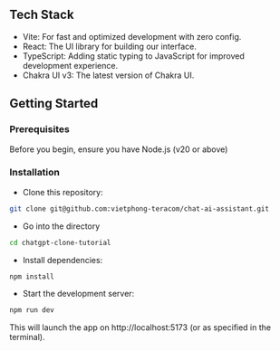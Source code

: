 ## Tech Stack

- Vite: For fast and optimized development with zero config.
- React: The UI library for building our interface.
- TypeScript: Adding static typing to JavaScript for improved development experience.
- Chakra UI v3: The latest version of Chakra UI.

## Getting Started

### Prerequisites

Before you begin, ensure you have Node.js (v20 or above)

### Installation

- Clone this repository:

```bash
git clone git@github.com:vietphong-teracom/chat-ai-assistant.git
```

- Go into the directory

```bash
cd chatgpt-clone-tutorial
```

- Install dependencies:

```bash
npm install
```

- Start the development server:

```bash
npm run dev
```

This will launch the app on http://localhost:5173 (or as specified in the terminal).
